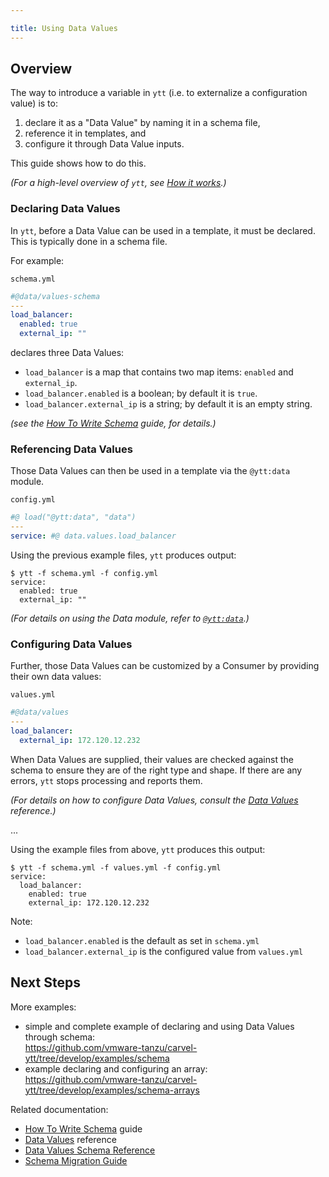```yaml
---

title: Using Data Values
---
```


## Overview

The way to introduce a variable in `ytt` (i.e. to externalize a configuration value) is to:
1. declare it as a "Data Value" by naming it in a schema file,
2. reference it in templates, and
3. configure it through Data Value inputs.

This guide shows how to do this.

_(For a high-level overview of `ytt`, see [How it works](how-it-works.md).)_


### Declaring Data Values

In `ytt`, before a Data Value can be used in a template, it must be declared. This is typically done in a schema file.

For example:

`schema.yml`
```yaml
#@data/values-schema
---
load_balancer:
  enabled: true
  external_ip: ""
```

declares three Data Values:
- `load_balancer` is a map that contains two map items: `enabled` and `external_ip`.
- `load_balancer.enabled` is a boolean; by default it is `true`.
- `load_balancer.external_ip` is a string; by default it is an empty string.

  
_(see the [How To Write Schema](how-to-write-schema.md) guide, for details.)_


### Referencing Data Values

Those Data Values can then be used in a template via the `@ytt:data` module.

`config.yml`
```yaml
#@ load("@ytt:data", "data")
---
service: #@ data.values.load_balancer
```
Using the previous example files, `ytt` produces output:
```console
$ ytt -f schema.yml -f config.yml
service: 
  enabled: true
  external_ip: ""
```

_(For details on using the Data module, refer to [`@ytt:data`](lang-ref-ytt.md#data).)_

### Configuring Data Values

Further, those Data Values can be customized by a Consumer by providing their own data values:

`values.yml`
```yaml
#@data/values
---
load_balancer:
  external_ip: 172.120.12.232
```

When Data Values are supplied, their values are checked against the schema to ensure they are of the right type and shape. If there are any errors, `ytt` stops processing and reports them.

_(For details on how to configure Data Values, consult the [Data Values](ytt-data-values.md) reference.)_

...

Using the example files from above, `ytt` produces this output:

```console
$ ytt -f schema.yml -f values.yml -f config.yml
service:
  load_balancer:
    enabled: true
    external_ip: 172.120.12.232
```

Note:
- `load_balancer.enabled` is the default as set in `schema.yml`
- `load_balancer.external_ip` is the configured value from `values.yml`

## Next Steps

More examples:
- simple and complete example of declaring and using Data Values through schema: \
  https://github.com/vmware-tanzu/carvel-ytt/tree/develop/examples/schema
- example declaring and configuring an array: \
  https://github.com/vmware-tanzu/carvel-ytt/tree/develop/examples/schema-arrays

Related documentation:
- [How To Write Schema](how-to-write-schema.md) guide
- [Data Values](ytt-data-values.md) reference
- [Data Values Schema Reference](lang-ref-ytt-schema.md)
- [Schema Migration Guide](data-values-schema-migration-guide.md)
